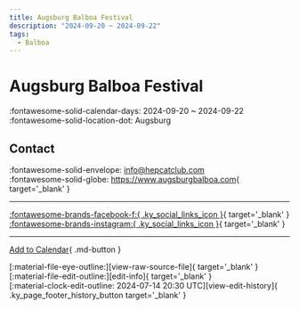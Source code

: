 ```yaml
---
title: Augsburg Balboa Festival
description: "2024-09-20 ~ 2024-09-22"
tags:
  - Balboa
---
```


# Augsburg Balboa Festival 

:fontawesome-solid-calendar-days: 2024-09-20 ~ 2024-09-22  
:fontawesome-solid-location-dot: Augsburg  

## Contact

:fontawesome-solid-envelope: <info@hepcatclub.com>  
:fontawesome-solid-globe: <https://www.augsburgbalboa.com>{ target='_blank' }  

---

 [:fontawesome-brands-facebook-f:{ .ky_social_links_icon }](https://www.facebook.com/augsburgbalboa){ target='_blank' } [:fontawesome-brands-instagram:{ .ky_social_links_icon }](https://instagram.com/augsburgbalboafestival){ target='_blank' }

---

[Add to Calendar](https://swing.news/ics/en/2024/de/augsburg-balboa-festival-2024.ics){ .md-button }

<div class="ky_page_footer" markdown>
<div class="ky_page_footer_trailing" markdown="span">
[:material-file-eye-outline:][view-raw-source-file]{ target='_blank' }
[:material-file-edit-outline:][edit-info]{ target='_blank' }
</div>
<div class="ky_page_footer_leading" markdown="span">
[:material-clock-edit-outline: 2024-07-14 20:30 UTC][view-edit-history]{ .ky_page_footer_history_button target='_blank' }
</div>
</div>

[view-raw-source-file]: https://github.com/swingdance/events/blob/main/2024/de/augsburg-balboa-festival-2024.json "View Raw Source File"
[edit-info]: https://github.com/swingdance/events/issues/new?assignees=&labels=update+event&projects=&template=03-update_entity.yml&title=%5B2024%2Fde%5D%20Augsburg%20Balboa%20Festival&region=de&year=2024&id=augsburg-balboa-festival-2024&name=Augsburg%20Balboa%20Festival&org_id= "Edit Info"

[view-edit-history]: https://github.com/swingdance/events/commits/main/2024/de/augsburg-balboa-festival-2024.json "View Edit History"
